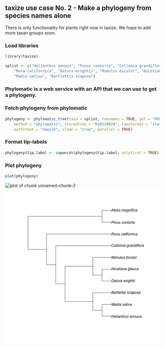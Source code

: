 ## taxize use case No. 2 - Make a phylogeny from species names alone

There is only functionality for plants right now in taxize. We hope to add more taxan groups soon.




### Load libraries


```r
library(taxize)
```



```r
splist <- c("Helianthus annuus", "Pinus contorta", "Collomia grandiflora", "Abies magnifica", 
    "Rosa californica", "Datura wrightii", "Mimulus bicolor", "Nicotiana glauca", 
    "Madia sativa", "Bartlettia scaposa")
```


### Phylomatic is a web service with an API that we can use to get a phylogeny. 

### Fetch phylogeny from phylomatic 


```r
phylogeny <- phylomatic_tree(taxa = splist, taxnames = TRUE, get = "POST", informat = "newick", 
    method = "phylomatic", storedtree = "R20120829", taxaformat = "slashpath", 
    outformat = "newick", clean = "true", parallel = TRUE)
```


### Format tip-labels 


```r
phylogeny$tip.label <- capwords(phylogeny$tip.label, onlyfirst = TRUE)
```


### Plot phylogeny 


```r
plot(phylogeny)
```

![plot of chunk unnamed-chunk-2](figure/unnamed-chunk-21.png) ![plot of chunk unnamed-chunk-2](figure/unnamed-chunk-22.png) 

